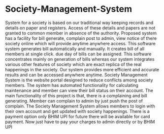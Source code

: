 # Society-Management-System
System for a society is based on our traditional way keeping records and details on paper and registers. Access of these details and papers are not granted to common member in absence of the authority. Proposed system has a facility for bill generate, complain post to admin, view notice of there society online which will provide anytime anywhere access. This software system generates bill automatically and manually. It creates bill of all members at single click. due day of bills can be assigned. This software concentrates mainly on generation of bills whereas our system integrates various other features of society which are exact replica of the real happenings in the society. Our system provides more efficient and accurate results and can be accessed anywhere anytime. Society Management System is the website portal designed to reduce conflicts among society members. The system has automated functionality for calculating maintenance and member can view their bill status on their account. The main functionality of this project is that, there is a complaining and bill generating. Member can complain to admin by just push the post of complain. The Society Management System allows members to login with their own account and get updated with society happenings. There is a payment option only BHIM UPI for future there will be available for card payment. Now just have to pay your charges to admin directly or by BHIM UPI

